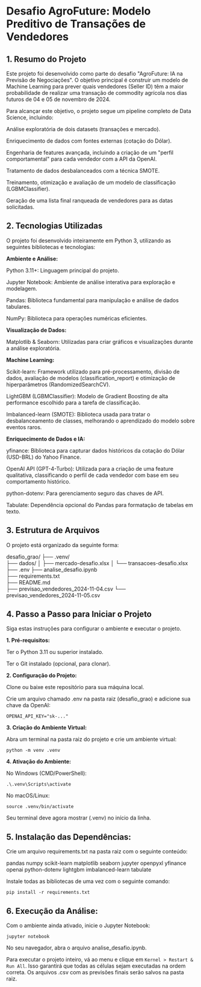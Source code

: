 # Desafio AgroFuture: Modelo Preditivo de Transações de Vendedores

## 1. Resumo do Projeto
Este projeto foi desenvolvido como parte do desafio "AgroFuture: IA na Previsão de Negociações". O objetivo principal é construir um modelo de Machine Learning para prever quais vendedores (Seller ID) têm a maior probabilidade de realizar uma transação de commodity agrícola nos dias futuros de 04 e 05 de novembro de 2024.

Para alcançar este objetivo, o projeto segue um pipeline completo de Data Science, incluindo:

Análise exploratória de dois datasets (transações e mercado).

Enriquecimento de dados com fontes externas (cotação do Dólar).

Engenharia de features avançada, incluindo a criação de um "perfil comportamental" para cada vendedor com a API da OpenAI.

Tratamento de dados desbalanceados com a técnica SMOTE.

Treinamento, otimização e avaliação de um modelo de classificação (LGBMClassifier).

Geração de uma lista final ranqueada de vendedores para as datas solicitadas.

## 2. Tecnologias Utilizadas
O projeto foi desenvolvido inteiramente em Python 3, utilizando as seguintes bibliotecas e tecnologias:

**Ambiente e Análise:**

Python 3.11+: Linguagem principal do projeto.

Jupyter Notebook: Ambiente de análise interativa para exploração e modelagem.

Pandas: Biblioteca fundamental para manipulação e análise de dados tabulares.

NumPy: Biblioteca para operações numéricas eficientes.

**Visualização de Dados:**

Matplotlib & Seaborn: Utilizadas para criar gráficos e visualizações durante a análise exploratória.

**Machine Learning:**

Scikit-learn: Framework utilizado para pré-processamento, divisão de dados, avaliação de modelos (classification_report) e otimização de hiperparâmetros (RandomizedSearchCV).

LightGBM (LGBMClassifier): Modelo de Gradient Boosting de alta performance escolhido para a tarefa de classificação.

Imbalanced-learn (SMOTE): Biblioteca usada para tratar o desbalanceamento de classes, melhorando o aprendizado do modelo sobre eventos raros.

**Enriquecimento de Dados e IA:**

yfinance: Biblioteca para capturar dados históricos da cotação do Dólar (USD-BRL) do Yahoo Finance.

OpenAI API (GPT-4-Turbo): Utilizada para a criação de uma feature qualitativa, classificando o perfil de cada vendedor com base em seu comportamento histórico.

python-dotenv: Para gerenciamento seguro das chaves de API.

Tabulate: Dependência opcional do Pandas para formatação de tabelas em texto.



## 3. Estrutura de Arquivos
O projeto está organizado da seguinte forma:

desafio_grao/
├── .venv/                      
├── dados/
│   ├── mercado-desafio.xlsx
│   └── transacoes-desafio.xlsx
├── .env
├── analise_desafio.ipynb       
├── requirements.txt            
├── README.md                   
├── previsao_vendedores_2024-11-04.csv 
└── previsao_vendedores_2024-11-05.csv 

## 4. Passo a Passo para Iniciar o Projeto
Siga estas instruções para configurar o ambiente e executar o projeto.

**1. Pré-requisitos:**

Ter o Python 3.11 ou superior instalado.

Ter o Git instalado (opcional, para clonar).

**2. Configuração do Projeto:**

Clone ou baixe este repositório para sua máquina local.

Crie um arquivo chamado .env na pasta raiz (desafio_grao) e adicione sua chave da OpenAI:

`OPENAI_API_KEY="sk-..."`

**3. Criação do Ambiente Virtual:**

Abra um terminal na pasta raiz do projeto e crie um ambiente virtual:


`python -m venv .venv`

**4. Ativação do Ambiente:**

No Windows (CMD/PowerShell):

`.\.venv\Scripts\activate`

No macOS/Linux:

`source .venv/bin/activate`

Seu terminal deve agora mostrar (.venv) no início da linha.

## 5. Instalação das Dependências:

Crie um arquivo requirements.txt na pasta raiz com o seguinte conteúdo:

pandas
numpy
scikit-learn
matplotlib
seaborn
jupyter
openpyxl
yfinance
openai
python-dotenv
lightgbm
imbalanced-learn
tabulate


Instale todas as bibliotecas de uma vez com o seguinte comando:

`pip install -r requirements.txt`

## 6. Execução da Análise:

Com o ambiente ainda ativado, inicie o Jupyter Notebook:

`jupyter notebook`

No seu navegador, abra o arquivo analise_desafio.ipynb.

Para executar o projeto inteiro, vá ao menu e clique em `Kernel > Restart & Run All`. Isso garantirá que todas as células sejam executadas na ordem correta. Os arquivos .csv com as previsões finais serão salvos na pasta raiz.